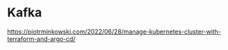 # Kafka

https://piotrminkowski.com/2022/06/28/manage-kubernetes-cluster-with-terraform-and-argo-cd/
